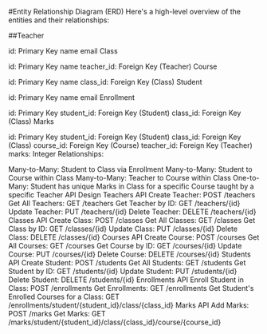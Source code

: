 #Entity Relationship Diagram (ERD)
Here's a high-level overview of the entities and their relationships:

##Teacher

id: Primary Key
name
email
Class

id: Primary Key
name
teacher_id: Foreign Key (Teacher)
Course

id: Primary Key
name
class_id: Foreign Key (Class)
Student

id: Primary Key
name
email
Enrollment

id: Primary Key
student_id: Foreign Key (Student)
class_id: Foreign Key (Class)
Marks

id: Primary Key
student_id: Foreign Key (Student)
class_id: Foreign Key (Class)
course_id: Foreign Key (Course)
teacher_id: Foreign Key (Teacher)
marks: Integer
Relationships:

Many-to-Many: Student to Class via Enrollment
Many-to-Many: Student to Course within Class
Many-to-Many: Teacher to Course within Class
One-to-Many: Student has unique Marks in Class for a specific Course taught by a specific Teacher
API Design
Teachers API
Create Teacher: POST /teachers
Get All Teachers: GET /teachers
Get Teacher by ID: GET /teachers/{id}
Update Teacher: PUT /teachers/{id}
Delete Teacher: DELETE /teachers/{id}
Classes API
Create Class: POST /classes
Get All Classes: GET /classes
Get Class by ID: GET /classes/{id}
Update Class: PUT /classes/{id}
Delete Class: DELETE /classes/{id}
Courses API
Create Course: POST /courses
Get All Courses: GET /courses
Get Course by ID: GET /courses/{id}
Update Course: PUT /courses/{id}
Delete Course: DELETE /courses/{id}
Students API
Create Student: POST /students
Get All Students: GET /students
Get Student by ID: GET /students/{id}
Update Student: PUT /students/{id}
Delete Student: DELETE /students/{id}
Enrollments API
Enroll Student in Class: POST /enrollments
Get Enrollments: GET /enrollments
Get Student's Enrolled Courses for a Class: GET /enrollments/student/{student_id}/class/{class_id}
Marks API
Add Marks: POST /marks
Get Marks: GET /marks/student/{student_id}/class/{class_id}/course/{course_id}

